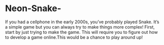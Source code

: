 # Neon-Snake-
If you had a cellphone in the early 2000s, you’ve probably played Snake. It’s a simple game but you can always try to make things more complex! First, start by just trying to make the game. This will require you to figure out how to develop a game online.This would be a chance to play around up!
